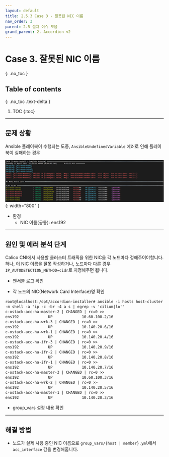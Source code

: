```yaml
---
layout: default
title: 2.5.3 Case 3 - 잘못된 NIC 이름
nav_order: 3
parent: 2.5 설치 이슈 모음
grand_parent: 2. Accordion v2
---
```


# Case 3. 잘못된 NIC 이름
{: .no_toc }

## Table of contents
{: .no_toc .text-delta }

1. TOC
{:toc}


---
## 문제 상황

Ansible 플레이북이 수행되는 도중, `AnsibleUndefinedVariable` 에러로 인해 플레이북이 실패하는 경우

![5_3_trb_incorrect_nic_log](/assets/images/accordion/5_3_trb_incorrect_nic_log.png){: width="800" }

- 환경
  + NIC 이름(공통): ens192


---
## 원인 및 에러 분석 단계

Calico CNI에서 사용할 클러스터 트래픽을 위한 NIC을 각 노드마다 정해주어야합니다.
허나, 이 NIC 이름을 잘못 작성하거나, 노드마다 다른 경우 `IP_AUTODETECTION_METHOD=cidr`로 지정해주면 됩니다.

- 엔서블 로그 확인

- 각 노드의 NIC(Network Card Interface)명 확인

```
root@localhost:/opt/accordion-installer# ansible -i hosts host-cluster -m shell -a "ip -c -br -4 a s | egrep -v 'cilium|lo'"
c-ostack-acc-ha-master-2 | CHANGED | rc=0 >>
ens192             UP             10.60.100.2/16
c-ostack-acc-ha-wrk-3 | CHANGED | rc=0 >>
ens192             UP             10.140.20.6/16
c-ostack-acc-ha-wrk-1 | CHANGED | rc=0 >>
ens192             UP             10.140.20.4/16
c-ostack-acc-ha-ifr-3 | CHANGED | rc=0 >>
ens192             UP             10.140.20.9/16
c-ostack-acc-ha-ifr-2 | CHANGED | rc=0 >>
ens192             UP             10.140.20.8/16
c-ostack-acc-ha-ifr-1 | CHANGED | rc=0 >>
ens192             UP             10.140.20.7/16
c-ostack-acc-ha-master-3 | CHANGED | rc=0 >>
ens192             UP             10.60.100.3/16
c-ostack-acc-ha-wrk-2 | CHANGED | rc=0 >>
ens192             UP             10.140.20.5/16
c-ostack-acc-ha-master-1 | CHANGED | rc=0 >>
ens192             UP             10.140.20.3/16
```

- group_vars 설정 내용 확인


---
## 해결 방법

- 노드가 실제 사용 중인 NIC 이름으로 `group_vars/{host | member}.yml`에서 `acc_interface` 값을 변경해줍니다.
